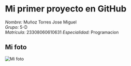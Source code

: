 # Mi primer proyecto en GitHub

*Nombre:* Muñoz Torres Jose Miguel  
*Grupo:* 5-D  
*Matrícula:* 23308060610631 
*Especialidad:* Programacion



## Mi foto
![Mi foto](FOTO.JPG.jpeg)
